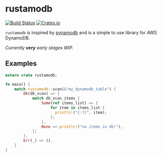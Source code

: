 # rustamodb
[![Build Status](https://travis-ci.org/cmac4603/rustamodb.svg?branch=master)](https://travis-ci.org/cmac4603/rustamodb)
[![Crates.io](https://img.shields.io/crates/v/rustamodb.svg)](https://crates.io/crates/rustamo)

`rustamodb` is inspired by [pynamodb](https://pynamodb.readthedocs.io/en/latest/) and is a simple to use library for AWS DynamoDB.

_Currently **very** early stages WIP._

## Examples

```rust
extern crate rustamodb;

fn main() {
    match rustamodb::scan(&"my_dynamodb_table") {
        Ok(db_scan) => {
            match db_scan.items {
                Some(ref items_list) => {
                    for item in items_list {
                      println!("{:?}", item);
                    };
                },
                None => println!("no items in db!"),
            };
        },
        Err(_) => (),
    }
}
```
